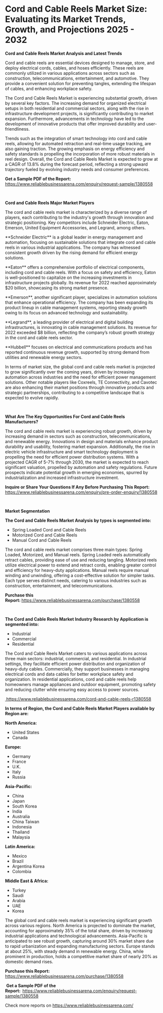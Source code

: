 <p><h1>Cord and Cable Reels Market Size: Evaluating its Market Trends, Growth, and Projections 2025 - 2032</h1></p><p><strong>Cord and Cable Reels Market Analysis and Latest Trends</strong></p>
<p><p>Cord and cable reels are essential devices designed to manage, store, and deploy electrical cords, cables, and hoses efficiently. These reels are commonly utilized in various applications across sectors such as construction, telecommunications, entertainment, and automotive. They provide a convenient solution for preventing tangles, extending the lifespan of cables, and enhancing workplace safety.</p><p>The Cord and Cable Reels Market is experiencing substantial growth, driven by several key factors. The increasing demand for organized electrical setups in both residential and commercial sectors, along with the rise in infrastructure development projects, is significantly contributing to market expansion. Furthermore, advancements in technology have led to the development of innovative products that offer improved durability and user-friendliness. </p><p>Trends such as the integration of smart technology into cord and cable reels, allowing for automated retraction and real-time usage tracking, are also gaining traction. The growing emphasis on energy efficiency and safety standards is propelling the incorporation of more robust materials in reel design. Overall, the Cord and Cable Reels Market is expected to grow at a CAGR of 13.8% during the forecast period, reflecting a strong upward trajectory fueled by evolving industry needs and consumer preferences.</p></p>
<p><strong>Get a Sample PDF of the Report:&nbsp;</strong> <a href="https://www.reliablebusinessarena.com/enquiry/request-sample/1380558?utm_campaign=2304&utm_medium=2&utm_source=Github&utm_content=ia&utm_term=24022025&utm_id=cord-and-cable-reels">https://www.reliablebusinessarena.com/enquiry/request-sample/1380558</a></p>
<p>&nbsp;</p>
<p><strong>Cord and Cable Reels Major Market Players</strong></p>
<p><p>The cord and cable reels market is characterized by a diverse range of players, each contributing to the industry's growth through innovation and strategic positioning. Key competitors include Schneider Electric, Eaton, Emerson, United Equipment Accessories, and Legrand, among others.</p><p>**Schneider Electric** is a global leader in energy management and automation, focusing on sustainable solutions that integrate cord and cable reels in various industrial applications. The company has witnessed consistent growth driven by the rising demand for efficient energy solutions.</p><p>**Eaton** offers a comprehensive portfolio of electrical components, including cord and cable reels. With a focus on safety and efficiency, Eaton is well-positioned to capitalize on the increasing investments in infrastructure projects globally. Its revenue for 2022 reached approximately $20 billion, showcasing its strong market presence.</p><p>**Emerson**, another significant player, specializes in automation solutions that enhance operational efficiency. The company has been expanding its product lineup in cable management systems, reporting steady growth owing to its focus on advanced technology and sustainability.</p><p>**Legrand**, a leading provider of electrical and digital building infrastructures, is innovating in cable management solutions. Its revenue for 2022 exceeded $8 billion, reflecting the company’s robust growth strategy in the cord and cable reels sector.</p><p>**Hubbell** focuses on electrical and communications products and has reported continuous revenue growth, supported by strong demand from utilities and renewable energy sectors. </p><p>In terms of market size, the global cord and cable reels market is projected to grow significantly over the coming years, driven by increasing automation across industries and the need for efficient power management solutions. Other notable players like Coxreels, TE Connectivity, and Cavotec are also enhancing their market positions through innovative products and strategic partnerships, contributing to a competitive landscape that is expected to evolve rapidly.</p></p>
<p>&nbsp;</p>
<p><strong>What Are The Key Opportunities For Cord and Cable Reels Manufacturers?</strong></p>
<p><p>The cord and cable reels market is experiencing robust growth, driven by increasing demand in sectors such as construction, telecommunications, and renewable energy. Innovations in design and materials enhance product durability and usability, fostering market expansion. Additionally, the rise in electric vehicle infrastructure and smart technology deployment is propelling the need for efficient power distribution systems. With a projected CAGR of 5-7% through 2030, the market is expected to reach significant valuation, propelled by automation and safety regulations. Future prospects indicate potential growth in emerging economies, spurred by industrialization and increased infrastructure investment.</p></p>
<p><strong>Inquire or Share Your Questions If Any Before Purchasing This Report:</strong> <a href="https://www.reliablebusinessarena.com/enquiry/pre-order-enquiry/1380558?utm_campaign=2304&utm_medium=2&utm_source=Github&utm_content=ia&utm_term=24022025&utm_id=cord-and-cable-reels">https://www.reliablebusinessarena.com/enquiry/pre-order-enquiry/1380558</a></p>
<p>&nbsp;</p>
<p><strong>Market Segmentation</strong></p>
<p><strong>The Cord and Cable Reels Market Analysis by types is segmented into:</strong></p>
<p><ul><li>Spring Loaded Cord and Cable Reels</li><li>Motorized Cord and Cable Reels</li><li>Manual Cord and Cable Reels</li></ul></p>
<p><p>The cord and cable reels market comprises three main types: Spring Loaded, Motorized, and Manual reels. Spring Loaded reels automatically retract cables, providing ease of use and reducing tangling. Motorized reels utilize electrical power to extend and retract cords, enabling greater control and efficiency for heavy-duty applications. Manual reels require manual winding and unwinding, offering a cost-effective solution for simpler tasks. Each type serves distinct needs, catering to various industries such as construction, entertainment, and telecommunications.</p></p>
<p><strong>Purchase this Report:&nbsp;</strong><a href="https://www.reliablebusinessarena.com/purchase/1380558?utm_campaign=2304&utm_medium=2&utm_source=Github&utm_content=ia&utm_term=24022025&utm_id=cord-and-cable-reels">https://www.reliablebusinessarena.com/purchase/1380558</a></p>
<p>&nbsp;</p>
<p><strong>The Cord and Cable Reels Market Industry Research by Application is segmented into:</strong></p>
<p><ul><li>Industrial</li><li>Commercial</li><li>Residential</li></ul></p>
<p><p>The Cord and Cable Reels Market caters to various applications across three main sectors: industrial, commercial, and residential. In industrial settings, they facilitate efficient power distribution and organization of heavy-duty cables. Commercially, they support businesses in managing electrical cords and data cables for better workplace safety and organization. In residential applications, cord and cable reels help homeowners manage appliances and outdoor equipment, promoting safety and reducing clutter while ensuring easy access to power sources.</p></p>
<p><a href="https://www.reliablebusinessarena.com/cord-and-cable-reels-r1380558?utm_campaign=2304&utm_medium=2&utm_source=Github&utm_content=ia&utm_term=24022025&utm_id=cord-and-cable-reels">&nbsp;https://www.reliablebusinessarena.com/cord-and-cable-reels-r1380558</a></p>
<p><strong>In terms of Region, the Cord and Cable Reels Market Players available by Region are:</strong></p>
<p>
    <p> <strong> North America: </strong>
        <ul>
            <li>United States</li>
            <li>Canada</li>
        </ul>
        </p> 
    <p> <strong> Europe: </strong>
        <ul>
            <li>Germany</li>
            <li>France</li>
            <li>U.K.</li>
            <li>Italy</li>
            <li>Russia</li>
        </ul>
        </p> 
    <p> <strong> Asia-Pacific: </strong>
        <ul>
            <li>China</li>
            <li>Japan</li>
            <li>South Korea</li>
            <li>India</li>
            <li>Australia</li>
            <li>China Taiwan</li>
            <li>Indonesia</li>
            <li>Thailand</li>
            <li>Malaysia</li>
        </ul>
        </p> 
    <p> <strong> Latin America: </strong>
        <ul>
            <li>Mexico</li>
            <li>Brazil</li>
            <li>Argentina Korea</li>
            <li>Colombia</li>
        </ul>
        </p> 
    <p> <strong> Middle East & Africa: </strong>
        <ul>
            <li>Turkey</li>
            <li>Saudi</li>
            <li>Arabia</li>
            <li>UAE</li>
            <li>Korea</li>
        </ul>
    </p>
    </p>
<p><p>The global cord and cable reels market is experiencing significant growth across various regions. North America is projected to dominate the market, accounting for approximately 35% of the total share, driven by increasing industrial applications and technological advancements. Asia-Pacific is anticipated to see robust growth, capturing around 30% market share due to rapid urbanization and expanding manufacturing sectors. Europe stands at about 25%, with steady demand in renewable energy. China, while prominent in production, holds a competitive market share of nearly 20% as domestic demand rises.</p></p>
<p><strong>Purchase this Report: </strong><a href="https://www.reliablebusinessarena.com/purchase/1380558?utm_campaign=2304&utm_medium=2&utm_source=Github&utm_content=ia&utm_term=24022025&utm_id=cord-and-cable-reels">https://www.reliablebusinessarena.com/purchase/1380558</a></p>
<p>&nbsp;<strong>Get a Sample PDF of the Report:&nbsp;&nbsp;</strong><a href="https://www.reliablebusinessarena.com/enquiry/request-sample/1380558?utm_campaign=2304&utm_medium=2&utm_source=Github&utm_content=ia&utm_term=24022025&utm_id=cord-and-cable-reels">https://www.reliablebusinessarena.com/enquiry/request-sample/1380558</a></p>
<p><strong></strong></p>
<p>Check more reports on <a href="https://www.reliablebusinessarena.com/?utm_campaign=2304&utm_medium=2&utm_source=Github&utm_content=ia&utm_term=24022025&utm_id=cord-and-cable-reels">https://www.reliablebusinessarena.com/</a></p>